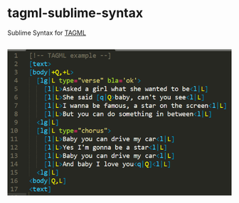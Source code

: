 # tagml-sublime-syntax
Sublime Syntax for [TAGML](https://github.com/HuygensING/TAG/tree/master/TAGML)

##
![Screen grab from SublimeText using the MonokaiFreeTAGML theme](images/tagml-example.png)